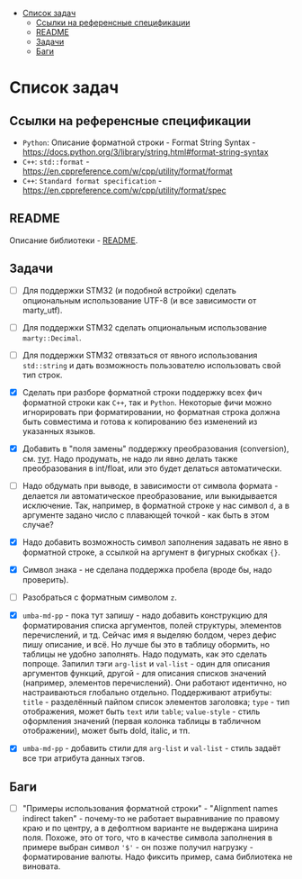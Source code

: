 - [Список задач](#список-задач)
  - [Ссылки на референсные спецификации](#ссылки-на-референсные-спецификации)
  - [README](#readme)
  - [Задачи](#задачи)
  - [Баги](#баги)

# Список задач

## Ссылки на референсные спецификации

- `Python`: Описание форматной строки - Format String Syntax - https://docs.python.org/3/library/string.html#format-string-syntax
- `C++`: `std::format` - https://en.cppreference.com/w/cpp/utility/format/format
- `C++`: `Standard format specification` - https://en.cppreference.com/w/cpp/utility/format/spec


## README

Описание библиотеки - [README](README.md_).


## Задачи

- [ ] Для поддержки STM32 (и подобной встройки) сделать опциональным использование UTF-8 (и все зависимости от marty_utf).

- [ ] Для поддержки STM32 сделать опциональным использование `marty::Decimal`.

- [ ] Для поддержки STM32 отвязаться от явного использования `std::string` и дать возможность пользователю использовать свой тип строк.

- [X] Сделать при разборе форматной строки поддержку всех фич форматной строки как `C++`, так и `Python`.
      Некоторые фичи можно игнорировать при форматировании, но форматная строка должна быть совместима 
      и готова к копированию без изменений из указанных языков.

- [X] Добавить в "поля замены" поддержку преобразования (conversion), 
      см. [тут](https://docs.python.org/3/library/string.html#format-string-syntax).
      Надо продумать, не надо ли явно делать также преобразования в int/float, или
      это будет делаться автоматически.

- [ ] Надо обдумать при выводе, в зависимости от символа формата - делается ли автоматическое
      преобразование, или выкидывается исключение. Так, например, в форматной строке у нас символ
      `d`, а в аргументе задано число с плавающей точкой - как быть в этом случае?

- [X] Надо добавить возможность символ заполнения задавать не явно в форматной строке,
      а ссылкой на аргумент в фигурных скобках `{}`.

- [X] Символ знака - не сделана поддержка пробела (вроде бы, надо проверить).

- [ ] Разобраться с форматным символом `z`.

- [X] `umba-md-pp` - пока тут запишу - надо добавить конструкцию для форматирования списка аргументов, полей структуры,
      элементов перечислений, и тд. Сейчас имя я выделяю болдом, через дефис пишу описание, и всё. Но лучше бы это в 
      таблицу обормить, но таблицы не удобно заполнять. Надо подумать, как это сделать попроще.
      Запилил тэги `arg-list` и `val-list` - один для описания аргументов функций, другой - для описания списков значений
      (например, элементов перечислений). Они работают идентично, но настраиваються глобально отдельно.
      Поддерживают атрибуты:
      `title` - разделённый пайпом список элементов заголовка;
      `type` - тип отображения, может быть `text` или `table`;
      `value-style` - стиль оформления значений (первая колонка таблицы в табличном отображении), может быть dold, italic, и тп.

- [X] `umba-md-pp` - добавить стили для `arg-list` и `val-list` - стиль задаёт все три атрибута данных тэгов.



## Баги

- [ ] "Примеры использования форматной строки" - "Alignment names indirect taken" - почему-то не работает выравнивание 
      по правому краю и по центру, а в дефолтном варианте не выдержана ширина поля.
      Похоже, это от того, что в качестве символа заполнения в примере выбран символ `'$'` - он позже получил нагрузку - 
      форматирование валюты. Надо фиксить пример, сама библиотека не виновата.


